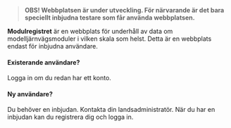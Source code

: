 ﻿> **OBS! Webbplatsen är under utveckling. För närvarande är det bara speciellt inbjudna testare som får använda webbplatsen.**

**Modulregistret** är en webbplats för underhåll av data om
modelljärnvägsmoduler i vilken skala som helst.
Detta är en webbplats endast för inbjudna användare.
#### Existerande användare?
Logga in om du redan har ett konto.
#### Ny användare?
Du behöver en inbjudan. Kontakta din landsadministratör.
När du har en inbjudan kan du registrera dig och logga in.